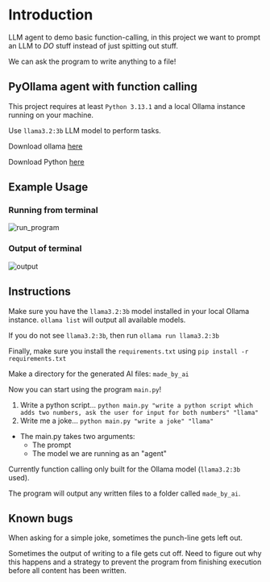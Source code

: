 # Introduction

LLM agent to demo basic function-calling, in this project we want to prompt an LLM to _DO_ stuff instead of just spitting out stuff. 

We can ask the program to write anything to a file!

## PyOllama agent with function calling

This project requires at least `Python 3.13.1` and a local Ollama instance running on your machine. 

Use `llama3.2:3b` LLM model to perform tasks. 

Download ollama [here](https://ollama.com/download)

Download Python [here](https://www.python.org/downloads/)

## Example Usage 

### Running from terminal  
![run_program](https://github.com/user-attachments/assets/da9767b8-f503-4bc4-9d75-183e9cee9fde)

### Output of terminal

![output](https://github.com/user-attachments/assets/d26cd561-b5f8-4a76-89c0-1d2d6a3a5327)


## Instructions

Make sure you have the `llama3.2:3b` model installed in your local Ollama instance. 
`ollama list` will output all available models. 

If you do not see `llama3.2:3b`, then run `ollama run llama3.2:3b` 

Finally, make sure you install the `requirements.txt` using `pip install -r requirements.txt` 

Make a directory for the generated AI files: `made_by_ai`

Now you can start using the program `main.py`!
1. Write a python script... `python main.py "write a python script which adds two numbers, ask the user for input for both numbers" "llama"`
2. Write me a joke... `python main.py "write a joke" "llama"`

- The main.py takes two arguments: 
    - The prompt
    - The model we are running as an "agent"
 



Currently function calling only built for the Ollama model (`llama3.2:3b` used). 

The program will output any written files to a folder called `made_by_ai`. 

## Known bugs

When asking for a simple joke, sometimes the punch-line gets left out. 

Sometimes the output of writing to a file gets cut off. Need to figure out why this happens and a strategy to prevent the program from finishing execution before all content has been written. 
